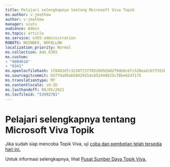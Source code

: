 ```yaml
---
title: Pelajari selengkapnya tentang Microsoft Viva Topik
ms.author: v-jmathew
author: v-jmathew
manager: scotv
audience: Admin
ms.topic: article
ms.service: o365-administration
ROBOTS: NOINDEX, NOFOLLOW
localization_priority: Normal
ms.collection: Adm_O365
ms.custom:
- "9004616"
- "8341"
ms.openlocfilehash: 1f8492dfc3238f72f70528d920d2f9d68c6fc528ea2cb7f551b178c163255916
ms.sourcegitcommit: b5f7da89a650d2915dc652449623c78be6247175
ms.translationtype: MT
ms.contentlocale: id-ID
ms.lasthandoff: 08/05/2021
ms.locfileid: "53992781"
---
```

# <a name="learn-more-about-microsoft-viva-topics"></a>Pelajari selengkapnya tentang Microsoft Viva Topik

Jika sudah siap mencoba Topik Viva, uji [coba dan pembelian telah tersedia hari ini.](https://aka.ms/BuyVivaTopics)

Untuk informasi selengkapnya, lihat [Pusat Sumber Daya Topik Viva.](https://aka.ms/viva/topics/resources)
